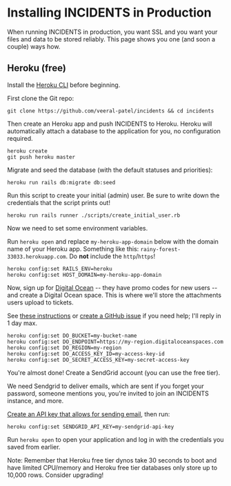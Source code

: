 # Installing INCIDENTS in Production

When running INCIDENTS in production, you want SSL and you want your files
and data to be stored reliably. This page shows you one (and soon a couple) ways how.

## Heroku (free)

Install the [Heroku CLI](https://devcenter.heroku.com/articles/heroku-cli#download-and-install) before beginning.

First clone the Git repo:

```
git clone https://github.com/veeral-patel/incidents && cd incidents
```

Then create an Heroku app and push INCIDENTS to Heroku.
Heroku will automatically attach a database to the application for you,
no configuration required.

```
heroku create
git push heroku master
```

Migrate and seed the database (with the default statuses and priorities):

```
heroku run rails db:migrate db:seed
```

Run this script to create your initial (admin) user. Be sure to write
down the credentials that the script prints out!

```
heroku run rails runner ./scripts/create_initial_user.rb
```

Now we need to set some environment variables.

Run `heroku open` and replace `my-heroku-app-domain` below with the domain name of your Heroku app.
Something like this: `rainy-forest-33033.herokuapp.com`. Do **not** include the `http`/`https`!

```
heroku config:set RAILS_ENV=heroku
heroku config:set HOST_DOMAIN=my-heroku-app-domain
```

Now, sign up for [Digital Ocean](https://digitalocean.com) -- they have promo codes for new users -- and
create a Digital Ocean space. This is where we'll store the attachments users upload to tickets.

See [these instructions](https://fedible.org/2017/11/26/integrate-activestorage-with-digitalocean-spaces.html) or [create a GitHub issue](https://github.com/veeral-patel/incidents/issues/) if you need help; I'll reply in 1 day max.

```
heroku config:set DO_BUCKET=my-bucket-name
heroku config:set DO_ENDPOINT=https://my-region.digitaloceanspaces.com
heroku config:set DO_REGION=my-region
heroku config:set DO_ACCESS_KEY_ID=my-access-key-id
heroku config:set DO_SECRET_ACCESS_KEY=my-secret-access-key
```

You're almost done! Create a SendGrid account (you can use the free tier).

We need Sendgrid to deliver emails, which are sent if you forget your password, someone
mentions you, you're invited to join an INCIDENTS instance, and more.

[Create an API key that allows for sending email](https://sendgrid.com/docs/ui/account-and-settings/api-keys/), then run:

```
heroku config:set SENDGRID_API_KEY=my-sendgrid-api-key
```

Run `heroku open` to open your application and log in with the credentials you saved
from earlier.

Note: Remember that Heroku free tier dynos take 30 seconds to boot and have limited CPU/memory
and Heroku free tier databases only store up to 10,000 rows. Consider upgrading!
